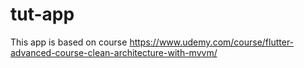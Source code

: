 # tut-app
This app is based on course https://www.udemy.com/course/flutter-advanced-course-clean-architecture-with-mvvm/
